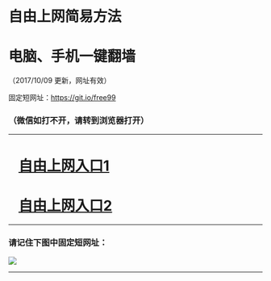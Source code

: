 ﻿# 自由上网简易方法

# 电脑、手机一键翻墙

（2017/10/09 更新，网址有效）

固定短网址：https://git.io/free99

### （微信如打不开，请转到浏览器打开）


***





# &nbsp;&nbsp; <a href="http://ft1533411571.fwq-tz-1001.info/fwqtz01.html?t=100900131699 " target="_blank">自由上网入口1</a>
# &nbsp;&nbsp; <a href="http://ft2688813971.fwq-tz-1002.info/fwqtz02.html?t=10090011189 " target="_blank">自由上网入口2</a>
***

### 请记住下图中固定短网址：

<img src="https://s3-us-west-2.amazonaws.com/fwq-1001/yjfq-20170905okok.png" /> 


***

